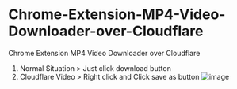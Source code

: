 # Chrome-Extension-MP4-Video-Downloader-over-Cloudflare
Chrome Extension MP4 Video Downloader over Cloudflare

1. Normal Situation > Just click download button
2. Cloudflare Video > Right click and Click save as button
![image](https://github.com/UniverseMaker/Chrome-Extension-MP4-Video-Downloader-over-Cloudflare/assets/14816515/0a5e2f57-1f5f-4ed1-9378-54103e13c911)
